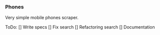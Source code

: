 ### Phones
Very simple mobile phones scraper.

ToDo:
[] Write specs
[] Fix search
[] Refactoring search
[] Documentation 

